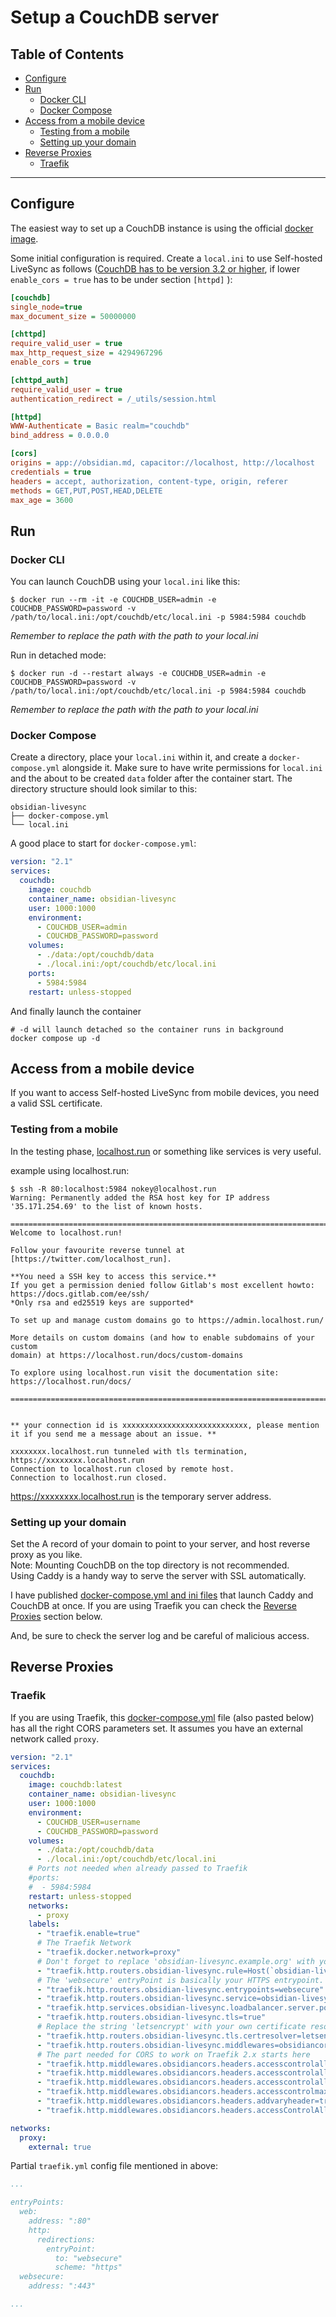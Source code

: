 # Setup a CouchDB server

## Table of Contents
- [Configure](#configure)
- [Run](#run)
  - [Docker CLI](#docker-cli)
  - [Docker Compose](#docker-compose)
- [Access from a mobile device](#access-from-a-mobile-device)
  - [Testing from a mobile](#testing-from-a-mobile)
  - [Setting up your domain](#setting-up-your-domain)
- [Reverse Proxies](#reverse-proxies)
  - [Traefik](#traefik)
---

## Configure

The easiest way to set up a CouchDB instance is using the official [docker image](https://hub.docker.com/_/couchdb).

Some initial configuration is required. Create a `local.ini` to use Self-hosted LiveSync as follows ([CouchDB has to be version 3.2 or higher](https://docs.couchdb.org/en/latest/config/http.html#chttpd/enable_cors), if lower `enable_cors = true` has to be under section `[httpd]` ):

```ini
[couchdb]
single_node=true
max_document_size = 50000000

[chttpd]
require_valid_user = true
max_http_request_size = 4294967296
enable_cors = true

[chttpd_auth]
require_valid_user = true
authentication_redirect = /_utils/session.html

[httpd]
WWW-Authenticate = Basic realm="couchdb"
bind_address = 0.0.0.0

[cors]
origins = app://obsidian.md, capacitor://localhost, http://localhost
credentials = true
headers = accept, authorization, content-type, origin, referer
methods = GET,PUT,POST,HEAD,DELETE
max_age = 3600
```

## Run

### Docker CLI

You can launch CouchDB using your `local.ini` like this:
```
$ docker run --rm -it -e COUCHDB_USER=admin -e COUCHDB_PASSWORD=password -v /path/to/local.ini:/opt/couchdb/etc/local.ini -p 5984:5984 couchdb
```
*Remember to replace the path with the path to your local.ini*

Run in detached mode:
```
$ docker run -d --restart always -e COUCHDB_USER=admin -e COUCHDB_PASSWORD=password -v /path/to/local.ini:/opt/couchdb/etc/local.ini -p 5984:5984 couchdb
```
*Remember to replace the path with the path to your local.ini*

### Docker Compose
Create a directory, place your `local.ini` within it, and create a `docker-compose.yml` alongside it. Make sure to have write permissions for `local.ini` and the about to be created `data` folder after the container start. The directory structure should look similar to this:
```
obsidian-livesync
├── docker-compose.yml
└── local.ini
```

A good place to start for `docker-compose.yml`:
```yaml
version: "2.1"
services:
  couchdb:
    image: couchdb
    container_name: obsidian-livesync
    user: 1000:1000
    environment:
      - COUCHDB_USER=admin
      - COUCHDB_PASSWORD=password
    volumes:
      - ./data:/opt/couchdb/data
      - ./local.ini:/opt/couchdb/etc/local.ini
    ports:
      - 5984:5984
    restart: unless-stopped
```

And finally launch the container
```
# -d will launch detached so the container runs in background
docker compose up -d
```

## Access from a mobile device
If you want to access Self-hosted LiveSync from mobile devices, you need a valid SSL certificate.

### Testing from a mobile
In the testing phase, [localhost.run](https://localhost.run/) or something like services is very useful.

example using localhost.run:
```
$ ssh -R 80:localhost:5984 nokey@localhost.run
Warning: Permanently added the RSA host key for IP address '35.171.254.69' to the list of known hosts.

===============================================================================
Welcome to localhost.run!

Follow your favourite reverse tunnel at [https://twitter.com/localhost_run].

**You need a SSH key to access this service.**
If you get a permission denied follow Gitlab's most excellent howto:
https://docs.gitlab.com/ee/ssh/
*Only rsa and ed25519 keys are supported*

To set up and manage custom domains go to https://admin.localhost.run/

More details on custom domains (and how to enable subdomains of your custom
domain) at https://localhost.run/docs/custom-domains

To explore using localhost.run visit the documentation site:
https://localhost.run/docs/

===============================================================================


** your connection id is xxxxxxxxxxxxxxxxxxxxxxxxxxxx, please mention it if you send me a message about an issue. **

xxxxxxxx.localhost.run tunneled with tls termination, https://xxxxxxxx.localhost.run
Connection to localhost.run closed by remote host.
Connection to localhost.run closed.
```

https://xxxxxxxx.localhost.run is the temporary server address.

### Setting up your domain

Set the A record of your domain to point to your server, and host reverse proxy as you like.  
Note: Mounting CouchDB on the top directory is not recommended.  
Using Caddy is a handy way to serve the server with SSL automatically.

I have published [docker-compose.yml and ini files](https://github.com/vrtmrz/self-hosted-livesync-server) that launch Caddy and CouchDB at once. If you are using Traefik you can check the [Reverse Proxies](#reverse-proxies) section below.

And, be sure to check the server log and be careful of malicious access.


## Reverse Proxies

### Traefik

If you are using Traefik, this [docker-compose.yml](https://github.com/vrtmrz/obsidian-livesync/blob/main/docker-compose.traefik.yml) file (also pasted below) has all the right CORS parameters set. It assumes you have an external network called `proxy`.

```yaml
version: "2.1"
services:
  couchdb:
    image: couchdb:latest
    container_name: obsidian-livesync
    user: 1000:1000
    environment:
      - COUCHDB_USER=username
      - COUCHDB_PASSWORD=password
    volumes:
      - ./data:/opt/couchdb/data
      - ./local.ini:/opt/couchdb/etc/local.ini
    # Ports not needed when already passed to Traefik
    #ports:
    #  - 5984:5984
    restart: unless-stopped
    networks:
      - proxy
    labels:
      - "traefik.enable=true"
      # The Traefik Network
      - "traefik.docker.network=proxy"
      # Don't forget to replace 'obsidian-livesync.example.org' with your own domain
      - "traefik.http.routers.obsidian-livesync.rule=Host(`obsidian-livesync.example.org`)"
      # The 'websecure' entryPoint is basically your HTTPS entrypoint. Check the next code snippet if you are encountering problems only; you probably have a working traefik configuration if this is not your first container you are reverse proxying.
      - "traefik.http.routers.obsidian-livesync.entrypoints=websecure"
      - "traefik.http.routers.obsidian-livesync.service=obsidian-livesync"
      - "traefik.http.services.obsidian-livesync.loadbalancer.server.port=5984"
      - "traefik.http.routers.obsidian-livesync.tls=true"
      # Replace the string 'letsencrypt' with your own certificate resolver
      - "traefik.http.routers.obsidian-livesync.tls.certresolver=letsencrypt"
      - "traefik.http.routers.obsidian-livesync.middlewares=obsidiancors"
      # The part needed for CORS to work on Traefik 2.x starts here
      - "traefik.http.middlewares.obsidiancors.headers.accesscontrolallowmethods=GET,PUT,POST,HEAD,DELETE"
      - "traefik.http.middlewares.obsidiancors.headers.accesscontrolallowheaders=accept,authorization,content-type,origin,referer"
      - "traefik.http.middlewares.obsidiancors.headers.accesscontrolalloworiginlist=app://obsidian.md,capacitor://localhost,http://localhost"
      - "traefik.http.middlewares.obsidiancors.headers.accesscontrolmaxage=3600"
      - "traefik.http.middlewares.obsidiancors.headers.addvaryheader=true"
      - "traefik.http.middlewares.obsidiancors.headers.accessControlAllowCredentials=true"

networks:
  proxy:
    external: true
```

Partial `traefik.yml` config file mentioned in above:
```yml
...

entryPoints:
  web:
    address: ":80"
    http:
      redirections:
        entryPoint:
          to: "websecure"
          scheme: "https"
  websecure:
    address: ":443"

...
```